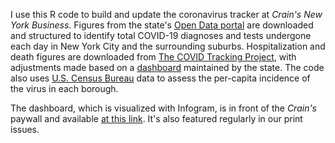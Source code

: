 I use this R code to build and update the coronavirus tracker at <i>Crain's New York Business</i>. Figures from the state's <a href="https://health.data.ny.gov/Health/New-York-State-Statewide-COVID-19-Testing/xdss-u53e/data">Open Data portal</a> are downloaded and structured to identify total COVID-19 diagnoses and tests undergone each day in New York City and the surrounding suburbs. Hospitalization and death figures are downloaded from <a href="https://covidtracking.com/data/state/new-york">The COVID Tracking Project</a>, with adjustments made based on a <a href="https://forward.ny.gov/daily-hospitalization-summary-region">dashboard</a> maintained by the state. The code also uses <a href="https://www.census.gov/quickfacts/fact/table/US/PST045219">U.S. Census Bureau</a> data to assess the per-capita incidence of the virus in each borough.

The dashboard, which is visualized with Infogram, is in front of the <i>Crain's</i> paywall and available <a href="https://www.crainsnewyork.com/tracking-coronavirus-new-york">at this link</a>. It's also featured regularly in our print issues.
